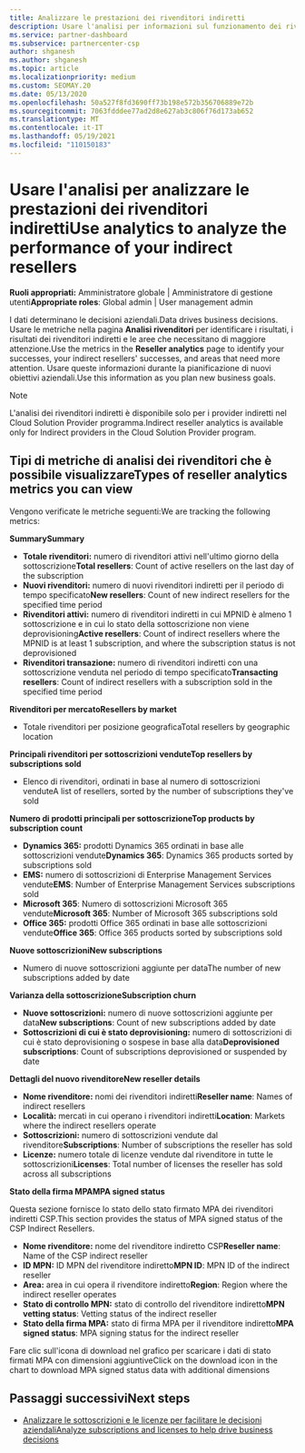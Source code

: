 ```yaml
---
title: Analizzare le prestazioni dei rivenditori indiretti
description: Usare l'analisi per informazioni sul funzionamento dei rivenditori indiretti, sia per i risultati che per le aree che potrebbero richiedere maggiore attenzione.
ms.service: partner-dashboard
ms.subservice: partnercenter-csp
author: shganesh
ms.author: shganesh
ms.topic: article
ms.localizationpriority: medium
ms.custom: SEOMAY.20
ms.date: 05/13/2020
ms.openlocfilehash: 50a527f8fd3690ff73b198e572b356706889e72b
ms.sourcegitcommit: 7063fdddee77ad2d8e627ab3c806f76d173ab652
ms.translationtype: MT
ms.contentlocale: it-IT
ms.lasthandoff: 05/19/2021
ms.locfileid: "110150183"
---
```

# <a name="use-analytics-to-analyze-the-performance-of-your-indirect-resellers"></a><span data-ttu-id="dc37b-103">Usare l'analisi per analizzare le prestazioni dei rivenditori indiretti</span><span class="sxs-lookup"><span data-stu-id="dc37b-103">Use analytics to analyze the performance of your indirect resellers</span></span>

<span data-ttu-id="dc37b-104">**Ruoli appropriati:** Amministratore globale | Amministratore di gestione utenti</span><span class="sxs-lookup"><span data-stu-id="dc37b-104">**Appropriate roles**: Global admin | User management admin</span></span>


<span data-ttu-id="dc37b-105">I dati determinano le decisioni aziendali.</span><span class="sxs-lookup"><span data-stu-id="dc37b-105">Data drives business decisions.</span></span> <span data-ttu-id="dc37b-106">Usare le metriche nella pagina **Analisi rivenditori** per identificare i risultati, i risultati dei rivenditori indiretti e le aree che necessitano di maggiore attenzione.</span><span class="sxs-lookup"><span data-stu-id="dc37b-106">Use the metrics in the **Reseller analytics** page to identify your successes, your indirect resellers' successes, and areas that need more attention.</span></span> <span data-ttu-id="dc37b-107">Usare queste informazioni durante la pianificazione di nuovi obiettivi aziendali.</span><span class="sxs-lookup"><span data-stu-id="dc37b-107">Use this information as you plan new business goals.</span></span>

> [!NOTE]
> <span data-ttu-id="dc37b-108">L'analisi dei rivenditori indiretti è disponibile solo per i provider indiretti nel Cloud Solution Provider programma.</span><span class="sxs-lookup"><span data-stu-id="dc37b-108">Indirect reseller analytics is available only for Indirect providers in the Cloud Solution Provider program.</span></span>

## <a name="types-of-reseller-analytics-metrics-you-can-view"></a><span data-ttu-id="dc37b-109">Tipi di metriche di analisi dei rivenditori che è possibile visualizzare</span><span class="sxs-lookup"><span data-stu-id="dc37b-109">Types of reseller analytics metrics you can view</span></span>

<span data-ttu-id="dc37b-110">Vengono verificate le metriche seguenti:</span><span class="sxs-lookup"><span data-stu-id="dc37b-110">We are tracking the following metrics:</span></span>

<span data-ttu-id="dc37b-111">**Summary**</span><span class="sxs-lookup"><span data-stu-id="dc37b-111">**Summary**</span></span>  
 - <span data-ttu-id="dc37b-112">**Totale rivenditori:** numero di rivenditori attivi nell'ultimo giorno della sottoscrizione</span><span class="sxs-lookup"><span data-stu-id="dc37b-112">**Total resellers**: Count of active resellers on the last day of the subscription</span></span>  
 - <span data-ttu-id="dc37b-113">**Nuovi rivenditori:** numero di nuovi rivenditori indiretti per il periodo di tempo specificato</span><span class="sxs-lookup"><span data-stu-id="dc37b-113">**New resellers**: Count of new indirect resellers for the specified time period</span></span>  
 - <span data-ttu-id="dc37b-114">**Rivenditori attivi:** numero di rivenditori indiretti in cui MPNID è almeno 1 sottoscrizione e in cui lo stato della sottoscrizione non viene deprovisioning</span><span class="sxs-lookup"><span data-stu-id="dc37b-114">**Active resellers**: Count of indirect resellers where the MPNID is at least 1 subscription, and where the subscription status is not deprovisioned</span></span>  
 - <span data-ttu-id="dc37b-115">**Rivenditori transazione:** numero di rivenditori indiretti con una sottoscrizione venduta nel periodo di tempo specificato</span><span class="sxs-lookup"><span data-stu-id="dc37b-115">**Transacting resellers**: Count of indirect resellers with a subscription sold in the specified time period</span></span>  

<span data-ttu-id="dc37b-116">**Rivenditori per mercato**</span><span class="sxs-lookup"><span data-stu-id="dc37b-116">**Resellers by market**</span></span>  
 - <span data-ttu-id="dc37b-117">Totale rivenditori per posizione geografica</span><span class="sxs-lookup"><span data-stu-id="dc37b-117">Total resellers by geographic location</span></span>  

<span data-ttu-id="dc37b-118">**Principali rivenditori per sottoscrizioni vendute**</span><span class="sxs-lookup"><span data-stu-id="dc37b-118">**Top resellers by subscriptions sold**</span></span>
 - <span data-ttu-id="dc37b-119">Elenco di rivenditori, ordinati in base al numero di sottoscrizioni vendute</span><span class="sxs-lookup"><span data-stu-id="dc37b-119">A list of resellers, sorted by the number of subscriptions they've sold</span></span>  

<span data-ttu-id="dc37b-120">**Numero di prodotti principali per sottoscrizione**</span><span class="sxs-lookup"><span data-stu-id="dc37b-120">**Top products by subscription count**</span></span>  
 - <span data-ttu-id="dc37b-121">**Dynamics 365:** prodotti Dynamics 365 ordinati in base alle sottoscrizioni vendute</span><span class="sxs-lookup"><span data-stu-id="dc37b-121">**Dynamics 365**: Dynamics 365 products sorted by subscriptions sold</span></span>  
 - <span data-ttu-id="dc37b-122">**EMS:** numero di sottoscrizioni di Enterprise Management Services vendute</span><span class="sxs-lookup"><span data-stu-id="dc37b-122">**EMS**: Number of Enterprise Management Services subscriptions sold</span></span>  
 - <span data-ttu-id="dc37b-123">**Microsoft 365**: Numero di sottoscrizioni Microsoft 365 vendute</span><span class="sxs-lookup"><span data-stu-id="dc37b-123">**Microsoft 365**: Number of Microsoft 365 subscriptions sold</span></span>  
 - <span data-ttu-id="dc37b-124">**Office 365:** prodotti Office 365 ordinati in base alle sottoscrizioni vendute</span><span class="sxs-lookup"><span data-stu-id="dc37b-124">**Office 365**: Office 365 products sorted by subscriptions sold</span></span>  

<span data-ttu-id="dc37b-125">**Nuove sottoscrizioni**</span><span class="sxs-lookup"><span data-stu-id="dc37b-125">**New subscriptions**</span></span>  
 - <span data-ttu-id="dc37b-126">Numero di nuove sottoscrizioni aggiunte per data</span><span class="sxs-lookup"><span data-stu-id="dc37b-126">The number of new subscriptions added by date</span></span>  

<span data-ttu-id="dc37b-127">**Varianza della sottoscrizione**</span><span class="sxs-lookup"><span data-stu-id="dc37b-127">**Subscription churn**</span></span>  
 - <span data-ttu-id="dc37b-128">**Nuove sottoscrizioni:** numero di nuove sottoscrizioni aggiunte per data</span><span class="sxs-lookup"><span data-stu-id="dc37b-128">**New subscriptions**: Count of new subscriptions added by date</span></span>  
 - <span data-ttu-id="dc37b-129">**Sottoscrizioni di cui è stato deprovisioning:** numero di sottoscrizioni di cui è stato deprovisioning o sospese in base alla data</span><span class="sxs-lookup"><span data-stu-id="dc37b-129">**Deprovisioned subscriptions**: Count of subscriptions deprovisioned or suspended by date</span></span>  

<span data-ttu-id="dc37b-130">**Dettagli del nuovo rivenditore**</span><span class="sxs-lookup"><span data-stu-id="dc37b-130">**New reseller details**</span></span>  
 - <span data-ttu-id="dc37b-131">**Nome rivenditore:** nomi dei rivenditori indiretti</span><span class="sxs-lookup"><span data-stu-id="dc37b-131">**Reseller name**: Names of indirect resellers</span></span>  
 - <span data-ttu-id="dc37b-132">**Località:** mercati in cui operano i rivenditori indiretti</span><span class="sxs-lookup"><span data-stu-id="dc37b-132">**Location**: Markets where the indirect resellers operate</span></span>  
 - <span data-ttu-id="dc37b-133">**Sottoscrizioni:** numero di sottoscrizioni vendute dal rivenditore</span><span class="sxs-lookup"><span data-stu-id="dc37b-133">**Subscriptions**: Number of subscriptions the reseller has sold</span></span>  
 - <span data-ttu-id="dc37b-134">**Licenze:** numero totale di licenze vendute dal rivenditore in tutte le sottoscrizioni</span><span class="sxs-lookup"><span data-stu-id="dc37b-134">**Licenses**: Total number of licenses the reseller has sold across all subscriptions</span></span>  

<span data-ttu-id="dc37b-135">**Stato della firma MPA**</span><span class="sxs-lookup"><span data-stu-id="dc37b-135">**MPA signed status**</span></span>

<span data-ttu-id="dc37b-136">Questa sezione fornisce lo stato dello stato firmato MPA dei rivenditori indiretti CSP.</span><span class="sxs-lookup"><span data-stu-id="dc37b-136">This section provides the status of MPA signed status of the CSP Indirect Resellers.</span></span>

 - <span data-ttu-id="dc37b-137">**Nome rivenditore:** nome del rivenditore indiretto CSP</span><span class="sxs-lookup"><span data-stu-id="dc37b-137">**Reseller name**: Name of the CSP indirect reseller</span></span>
 - <span data-ttu-id="dc37b-138">**ID MPN:** ID MPN del rivenditore indiretto</span><span class="sxs-lookup"><span data-stu-id="dc37b-138">**MPN ID**: MPN ID of the indirect reseller</span></span>
 - <span data-ttu-id="dc37b-139">**Area:** area in cui opera il rivenditore indiretto</span><span class="sxs-lookup"><span data-stu-id="dc37b-139">**Region**: Region where the indirect reseller operates</span></span>
 - <span data-ttu-id="dc37b-140">**Stato di controllo MPN:** stato di controllo del rivenditore indiretto</span><span class="sxs-lookup"><span data-stu-id="dc37b-140">**MPN vetting status**: Vetting status of the indirect reseller</span></span>
 - <span data-ttu-id="dc37b-141">**Stato della firma MPA:** stato di firma MPA per il rivenditore indiretto</span><span class="sxs-lookup"><span data-stu-id="dc37b-141">**MPA signed status**: MPA signing status for the indirect reseller</span></span>

<span data-ttu-id="dc37b-142">Fare clic sull'icona di download nel grafico per scaricare i dati di stato firmati MPA con dimensioni aggiuntive</span><span class="sxs-lookup"><span data-stu-id="dc37b-142">Click on the download icon in the chart to download MPA signed status data with additional dimensions</span></span>
  
## <a name="next-steps"></a><span data-ttu-id="dc37b-143">Passaggi successivi</span><span class="sxs-lookup"><span data-stu-id="dc37b-143">Next steps</span></span>

- [<span data-ttu-id="dc37b-144">Analizzare le sottoscrizioni e le licenze per facilitare le decisioni aziendali</span><span class="sxs-lookup"><span data-stu-id="dc37b-144">Analyze subscriptions and licenses to help drive business decisions</span></span>](analyze-subscriptions-licenses.md)